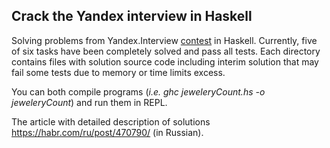 ## Crack the Yandex interview in Haskell

Solving problems from Yandex.Interview [contest](https://contest.yandex.ru/contest/8458) in Haskell. Currently, five of six tasks have been completely solved and pass all tests. Each directory contains files with solution source code including interim solution that may fail some tests due to memory or time limits excess. 

You can both compile programs (*i.e. ghc jeweleryCount.hs -o jeweleryCount*) and run them in REPL.

The article with detailed description of solutions https://habr.com/ru/post/470790/ (in Russian).
